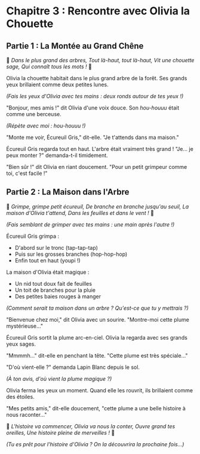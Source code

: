 # Chapitre 3 : Rencontre avec Olivia la Chouette
## Partie 1 : La Montée au Grand Chêne

🎵 *Dans le plus grand des arbres,
Tout là-haut, tout là-haut,
Vit une chouette sage,
Qui connaît tous les mots !* 🎵

Olivia la chouette habitait dans le plus grand arbre de la forêt. Ses grands yeux brillaient comme deux petites lunes.

*(Fais les yeux d'Olivia avec tes mains : deux ronds autour de tes yeux !)*

"Bonjour, mes amis !" dit Olivia d'une voix douce. Son *hou-houuu* était comme une berceuse.

*(Répète avec moi : hou-houuu !)*

"Monte me voir, Écureuil Gris," dit-elle. "Je t'attends dans ma maison."

Écureuil Gris regarda tout en haut. L'arbre était vraiment très grand !
"Je... je peux monter ?" demanda-t-il timidement.

"Bien sûr !" dit Olivia en riant doucement. "Pour un petit grimpeur comme toi, c'est facile !"

## Partie 2 : La Maison dans l'Arbre

🎵 *Grimpe, grimpe petit écureuil,
De branche en branche jusqu'au seuil,
La maison d'Olivia t'attend,
Dans les feuilles et dans le vent !* 🎵

*(Fais semblant de grimper avec tes mains : une main après l'autre !)*

Écureuil Gris grimpa :
- D'abord sur le tronc (tap-tap-tap)
- Puis sur les grosses branches (hop-hop-hop)
- Enfin tout en haut (youpi !)

La maison d'Olivia était magique :
- Un nid tout doux fait de feuilles
- Un toit de branches pour la pluie
- Des petites baies rouges à manger

*(Comment serait ta maison dans un arbre ? Qu'est-ce que tu y mettrais ?)*

"Bienvenue chez moi," dit Olivia avec un sourire. "Montre-moi cette plume mystérieuse..."

Écureuil Gris sortit la plume arc-en-ciel. Olivia la regarda avec ses grands yeux sages.

"Mmmmh..." dit-elle en penchant la tête. "Cette plume est très spéciale..."

"D'où vient-elle ?" demanda Lapin Blanc depuis le sol.

*(À ton avis, d'où vient la plume magique ?)*

Olivia ferma les yeux un moment. Quand elle les rouvrit, ils brillaient comme des étoiles.

"Mes petits amis," dit-elle doucement, "cette plume a une belle histoire à nous raconter..."

🎵 *L'histoire va commencer,
Olivia va nous la conter,
Ouvre grand tes oreilles,
Une histoire pleine de merveilles !* 🎵

*(Tu es prêt pour l'histoire d'Olivia ? On la découvrira la prochaine fois...)*